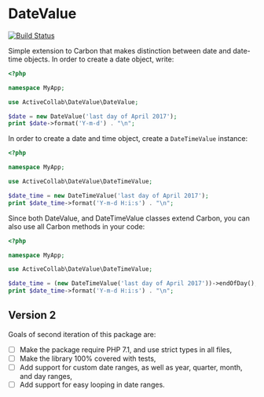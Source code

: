 # DateValue

[![Build Status](https://travis-ci.org/activecollab/datevalue.svg?branch=master)](https://travis-ci.org/activecollab/datevalue)

Simple extension to Carbon that makes distinction between date and date-time objects. In order to create a date object, write:

```php
<?php

namespace MyApp;

use ActiveCollab\DateValue\DateValue;

$date = new DateValue('last day of April 2017');
print $date->format('Y-m-d') . "\n";
```

In order to create a date and time object, create a `DateTimeValue` instance:

```php
<?php

namespace MyApp;

use ActiveCollab\DateValue\DateTimeValue;

$date_time = new DateTimeValue('last day of April 2017');
print $date_time->format('Y-m-d H:i:s') . "\n";
```

Since both DateValue, and DateTimeValue classes extend Carbon, you can also use all Carbon methods in your code:

```php
<?php

namespace MyApp;

use ActiveCollab\DateValue\DateTimeValue;

$date_time = (new DateTimeValue('last day of April 2017'))->endOfDay();
print $date_time->format('Y-m-d H:i:s') . "\n";
```

## Version 2

Goals of second iteration of this package are:

* [ ] Make the package require PHP 7.1, and use strict types in all files,
* [ ] Make the library 100% covered with tests,
* [ ] Add support for custom date ranges, as well as year, quarter, month, and day ranges,
* [ ] Add support for easy looping in date ranges.